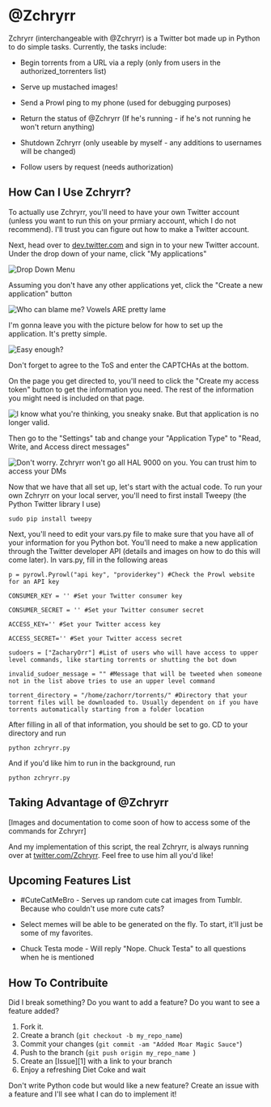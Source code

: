 @Zchryrr
================================

Zchryrr (interchangeable with @Zchryrr) is a Twitter bot made up in Python to do simple tasks. Currently, the tasks include:

* Begin torrents from a URL via a reply (only from users in the authorized_torrenters list)

* Serve up mustached images!

* Send a Prowl ping to my phone (used for debugging purposes)

* Return the status of @Zchryrr (If he's running - if he's not running he won't return anything)

* Shutdown Zchryrr (only useable by myself - any additions to usernames will be changed)

* Follow users by request (needs authorization)

How Can I Use Zchryrr?
--------------------------------

To actually use Zchryrr, you'll need to have your own Twitter account (unless you want to run this on your prmiary account, which I do not recommend). I'll trust you can figure out how to make a Twitter account.

Next, head over to [dev.twitter.com](http://www.dev.twitter.com/) and sign in to your new Twitter account. Under the drop down of your name, click "My applications"

![Drop Down Menu](http://zcry.me/5ut2)

Assuming you don't have any other applications yet, click the "Create a new application" button

![Who can blame me? Vowels ARE pretty lame](http://zcry.me/wSZ4)

I'm gonna leave you with the picture below for how to set up the application. It's pretty simple.

![Easy enough?](http://zcry.me/GtBU)

Don't forget to agree to the ToS and enter the CAPTCHAs at the bottom. 

On the page you get directed to, you'll need to click the "Create my access token" button to get the information you need. The rest of the information you might need is included on that page.

![I know what you're thinking, you sneaky snake. But that application is no longer valid.](http://zcry.me/kWs2)

Then go to the "Settings" tab and change your "Application Type" to "Read, Write, and Access direct messages"

![Don't worry. Zchryrr won't go all HAL 9000 on you. You can trust him to access your DMs](http://zcry.me/IvCZ)

Now that we have that all set up, let's start with the actual code. To run your own Zchryrr on your local server, you'll need to first install Tweepy (the Python Twitter library I use)

	sudo pip install tweepy
	
Next, you'll need to edit your vars.py file to make sure that you have all of your information for you Python bot. You'll need to make a new application through the Twitter developer API (details and images on how to do this will come later). In vars.py, fill in the following areas

	p = pyrowl.Pyrowl("api key", "providerkey") #Check the Prowl website for an API key
	
	CONSUMER_KEY = '' #Set your Twitter consumer key
	
	CONSUMER_SECRET = '' #Set your Twitter consumer secret
	
	ACCESS_KEY='' #Set your Twitter access key
	
	ACCESS_SECRET='' #Set your Twitter access secret
	
	sudoers = ["ZacharyOrr"] #List of users who will have access to upper level commands, like starting torrents or shutting the bot down
	
	invalid_sudoer_message = "" #Message that will be tweeted when someone not in the list above tries to use an upper level command
	
	torrent_directory = "/home/zachorr/torrents/" #Directory that your torrent files will be downloaded to. Usually dependent on if you have torrents automatically starting from a folder location
	
After filling in all of that information, you should be set to go. CD to your directory and run
	
	python zchryrr.py

And if you'd like him to run in the background, run

	python zchryrr.py

Taking Advantage of @Zchryrr
--------------------------------

[Images and documentation to come soon of how to access some of the commands for Zchryrr]

And my implementation of this script, the real Zchryrr, is always running over at [twitter.com/Zchryrr](http://www.twitter.com/Zchryrr). Feel free to use him all you'd like!

Upcoming Features List
--------------------------------

* \#CuteCatMeBro - Serves up random cute cat images from Tumblr. Because who couldn't use more cute cats?

* Select memes will be able to be generated on the fly. To start, it'll just be some of my favorites.

* Chuck Testa mode - Will reply "Nope. Chuck Testa" to all questions when he is mentioned

How To Contribuite
--------------------------------

Did I break something? Do you want to add a feature? Do you want to see a feature added?

1. Fork it.
2. Create a branch (`git checkout -b my_repo_name`)
3. Commit your changes (`git commit -am "Added Moar Magic Sauce"`)
4. Push to the branch (`git push origin my_repo_name `)
5. Create an [Issue][1] with a link to your branch
6. Enjoy a refreshing Diet Coke and wait

Don't write Python code but would like a new feature? Create an issue with a feature and I'll see what I can do to implement it!
